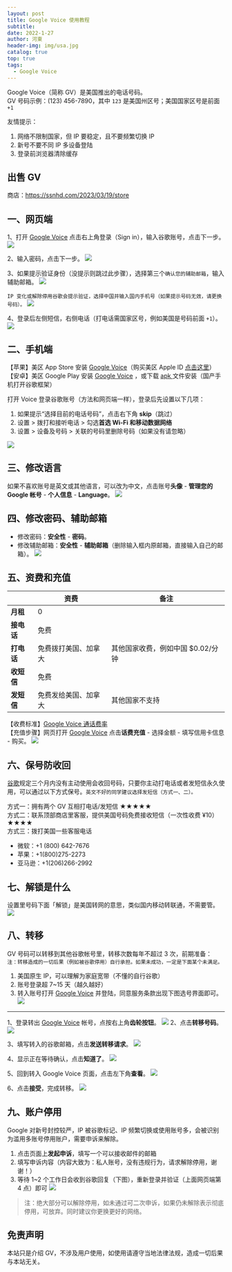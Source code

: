 ```yaml
---
layout: post
title: Google Voice 使用教程
subtitle: 
date: 2022-1-27
author: 河東
header-img: img/usa.jpg
catalog: true
top: true
tags:
  - Google Voice
---
```


Google Voice（简称 GV）是美国推出的电话号码。\
GV 号码示例：‪(123) 456-7890‬，其中 `123` 是美国州区号；美国国家区号是前面 `+1`

友情提示：
1. 网络不限制国家，但 IP 要稳定，且不要频繁切换 IP
2. 新号不要不同 IP 多设备登陆
3. 登录前浏览器清除缓存

## 出售 GV

商店：<https://ssnhd.com/2023/03/19/store>

## 一、网页端
1、打开 [Google Voice](https://voice.google.com/) 点击右上角登录（Sign in），输入谷歌账号，点击下一步。
![](https://i.imgur.com/2kefGOI.png)

2、输入密码，点击下一步。
![](https://i.imgur.com/Og34aqT.png)

3、如果提示验证身份（没提示则跳过此步骤），选择第三个`确认您的辅助邮箱`，输入辅助邮箱。
![](https://i.imgur.com/1UVxM4G.png)

`IP 变化或解除停用谷歌会提示验证，选择中国并输入国内手机号（如果提示号码无效，请更换号码）。`
![](https://i.imgur.com/YY09hlM.jpg)

4、登录后左侧短信，右侧电话（打电话需国家区号，例如美国是号码前面 `+1`）。
![](https://i.imgur.com/IrB7dd5.png)

## 二、手机端

【苹果】美区 App Store 安装 [Google Voice](https://apps.apple.com/us/app/google-voice/id318698524)（购买美区 Apple ID [点击这里](https://ssnhd.com/2023/03/19/store)）\
【安卓】美区 Google Play 安装 [Google Voice](https://play.google.com/store/apps/details?id=com.google.android.apps.googlevoice&hl=zh&gl=US) ，或下载 [apk ](https://apkpure.com/search?q=Google+Voice)文件安装（国产手机打开谷歌框架）

打开 Voice 登录谷歌账号（方法和网页端一样），登录后先设置以下几项：
1. 如果提示“选择目前的电话号码”，点击右下角 **skip**（跳过）
2. 设置 > 拨打和接听电话 > 勾选**首选 Wi-Fi 和移动数据网络**
3. 设置 > 设备及号码 > 关联的号码里删除号码（如果没有请忽略）

![](https://i.imgur.com/FIXfG4B.jpg)

## 三、修改语言

如果不喜欢账号是英文或其他语言，可以改为中文，点击账号**头像** - **管理您的 Google 帐号** - **个人信息** - **Language**。
![](https://i.imgur.com/oMYAOmY.png)


## 四、修改密码、辅助邮箱
- 修改密码：**安全性** - **密码**。
- 修改辅助邮箱：**安全性** - **辅助邮箱**（删除输入框内原邮箱，直接输入自己的邮箱）。
![](https://i.imgur.com/dmWyVKU.png)

  
## 五、资费和充值

|  | 资费 | 备注 |
|---|---|---|
| **月租** | 0 |  |
| **接电话** | 免费 |  |
| **打电话** | 免费拨打美国、加拿大 | 其他国家收费，例如中国 $0.02/分钟 |
| **收短信** | 免费 |  |
| **发短信** | 免费发给美国、加拿大 | 其他国家不支持 |

【收费标准】[Google Voice 通话费率](https://voice.google.com/u/0/rates?pli=1)\
【充值步骤】网页打开 [Google Voice](https://voice.google.com/u/3/billing) 点击**话费充值** - 选择金额 - 填写信用卡信息 - 购买。
![](https://i.imgur.com/5WiCJVa.png)

## 六、保号防收回
[谷歌](https://support.google.com/voice/answer/9230450)规定三个月内没有主动使用会收回号码，只要你主动打电话或者发短信永久使用，可以通过以下方式保号。`英文不好的同学建议选择发短信（方式一、二）。`

方式一：拥有两个 GV 互相打电话/发短信 ★★★★★\
方式二：联系顶部商店里客服，提供美国号码免费接收短信（一次性收费 ¥10）★★★★\
方式三：拨打美国一些客服电话
- 微软：+1 (800) 642-7676
- 苹果：+1(800)275-2273
- 亚马逊：+1(206)266-2992

## 七、解锁是什么

设置里号码下面「解锁」是美国转网的意思，类似国内移动转联通，不需要管。
![](https://i.imgur.com/ypfY4w3.png)


## 八、转移
GV 号码可以转移到其他谷歌帐号里，转移次数每年不超过 3 次，前期准备：\
`注：转移造成的一切后果（例如被谷歌停用）自行承担。如果未成功，一定是下面某个未满足。`
1. 美国原生 IP，可以理解为家庭宽带（不懂的自行谷歌）
2. 账号登录超 7~15 天（越久越好）
3. 转入账号打开 [Google Voice](https://voice.google.com/u/0/messages) 并登陆，同意服务条款出现下图选号界面即可。
![](https://i.imgur.com/b7Iiwn2.png)



---

1、登录转出 [Google Voice](https://voice.google.com/u/0/messages) 帐号，点按右上角**齿轮按钮**。
![](https://i.imgur.com/FpZ4KxH.png)
2、点击**转移号码**。
![](https://i.imgur.com/OASFgdA.png)

3、填写转入的谷歌邮箱，点击**发送转移请求**。
![](https://i.imgur.com/dnPKT2H.png)


4、显示正在等待确认，点击**知道了**。
![](https://i.imgur.com/YbWLJgg.png)

5、回到转入 Google Voice 页面，点击左下角**查看**。
![](https://i.imgur.com/Yl00SOG.png)

6、点击**接受**，完成转移。
![](https://i.imgur.com/naiWfji.png)




## 九、账户停用

Google 对新号封控较严，IP 被谷歌标记、IP 频繁切换或使用账号多，会被识别为滥用多账号停用账户，需要申诉来解除。

1. 点击页面上**发起申诉**，填写一个可以接收邮件的邮箱
2. 填写申诉内容（内容大致为：私人账号，没有违规行为，请求解除停用，谢谢！）
3. 等待 1~2 个工作日会收到谷歌回复（下图），重新登录并验证（上面网页端第 4 点）即可
![](https://i.imgur.com/gff36TA.png)

>注：绝大部分可以解除停用，如未通过可二次申诉，如果仍未解除表示彻底停用，可放弃。同时建议你更换更好的网络。


## 免责声明

本站只是介绍 GV，不涉及用户使用，如使用请遵守当地法律法规，造成一切后果与本站无关。

